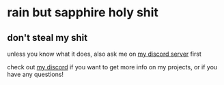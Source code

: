 # rain but sapphire holy shit

## don't steal my shit

unless you know what it does, also ask me on [my discord server](https://discord.gg/uUaGtMVkhD) first

check out [my discord](https://discord.gg/uUaGtMVkhD) if you want to get more info on my projects, or if you have any questions!
